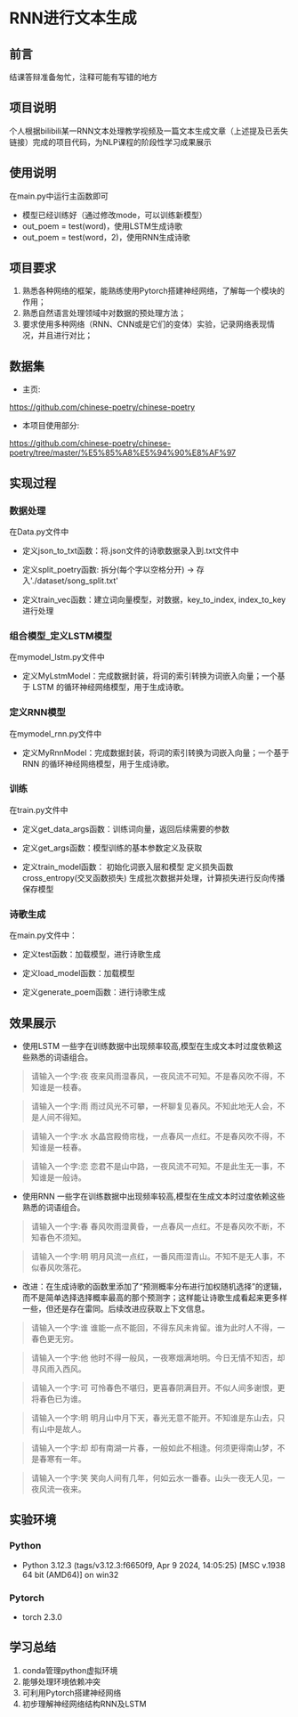 # RNN进行文本生成

## 前言

结课答辩准备匆忙，注释可能有写错的地方

## 项目说明

个人根据bilibili某一RNN文本处理教学视频及一篇文本生成文章（上述提及已丢失链接）完成的项目代码，为NLP课程的阶段性学习成果展示

## 使用说明

在main.py中运行主函数即可

- 模型已经训练好（通过修改mode，可以训练新模型）
- out_poem = test(word)，使用LSTM生成诗歌
- out_poem = test(word，2)，使用RNN生成诗歌

## 项目要求

1. 熟悉各种网络的框架，能熟练使用Pytorch搭建神经网络，了解每一个模块的作用；
2. 熟悉自然语言处理领域中对数据的预处理方法；
3. 要求使用多种网络（RNN、CNN或是它们的变体）实验，记录网络表现情况，并且进行对比；

## 数据集

- 主页:

https://github.com/chinese-poetry/chinese-poetry

- 本项目使用部分:

https://github.com/chinese-poetry/chinese-poetry/tree/master/%E5%85%A8%E5%94%90%E8%AF%97

## 实现过程

### 数据处理

在Data.py文件中

- 定义json_to_txt函数：将.json文件的诗歌数据录入到.txt文件中

- 定义split_poetry函数: 拆分(每个字以空格分开) -> 存入'./dataset/song_split.txt'

- 定义train_vec函数：建立词向量模型，对数据，key_to_index, index_to_key进行处理

### 组合模型_定义LSTM模型

在mymodel_lstm.py文件中

- 定义MyLstmModel：完成数据封装，将词的索引转换为词嵌入向量；一个基于 LSTM 的循环神经网络模型，用于生成诗歌。

### 定义RNN模型

在mymodel_rnn.py文件中

- 定义MyRnnModel：完成数据封装，将词的索引转换为词嵌入向量；一个基于 RNN 的循环神经网络模型，用于生成诗歌。

### 训练

在train.py文件中

- 定义get_data_args函数：训练词向量，返回后续需要的参数

- 定义get_args函数：模型训练的基本参数定义及获取

- 定义train_model函数： 
初始化词嵌入层和模型
定义损失函数    cross_entropy(交叉函数损失)
生成批次数据并处理，计算损失进行反向传播
保存模型

### 诗歌生成

在main.py文件中：

- 定义test函数：加载模型，进行诗歌生成

- 定义load_model函数：加载模型

- 定义generate_poem函数：进行诗歌生成


## 效果展示

- 使用LSTM
一些字在训练数据中出现频率较高,模型在生成文本时过度依赖这些熟悉的词语组合。

>请输入一个字:夜
夜来风雨湿春风，一夜风流不可知。不是春风吹不得，不知谁是一枝春。

> 请输入一个字:雨
雨过风光不可攀，一杯聊复见春风。不知此地无人会，不是人间不得知。

> 请输入一个字:水
水晶宫殿倚帘栊，一点春风一点红。不是春风吹不得，不知谁是一枝春。

> 请输入一个字:恋
恋君不是山中路，一夜风流不可知。不是此生无一事，不知谁是一般诗。

- 使用RNN
一些字在训练数据中出现频率较高,模型在生成文本时过度依赖这些熟悉的词语组合。

> 请输入一个字:春
春风吹雨湿黄昏，一点春风一点红。不是春风吹不断，不知春色不须知。

> 请输入一个字:明
明月风流一点红，一番风雨湿青山。不知不是无人事，不似春风吹落花。

- 改进：在生成诗歌的函数里添加了“预测概率分布进行加权随机选择”的逻辑，而不是简单选择选择概率最高的那个预测字；这样能让诗歌生成看起来更多样一些，但还是存在雷同。后续改进应获取上下文信息。

> 请输入一个字:谁
谁能一点不能回，不得东风未肯留。谁为此时人不得，一春色更无穷。

> 请输入一个字:他
他时不得一般风，一夜寒烟满地明。今日无情不知否，却寻风雨入西风。

> 请输入一个字:可
可怜春色不堪归，更喜春阴满目开。不似人间多谢恨，更将春色已为谁。

>请输入一个字:明
明月山中月下天，春光无意不能开。不知谁是东山去，只有山中是故人。

>请输入一个字:却
却有南湖一片春，一般如此不相逢。何须更得南山梦，不是春寒有一年。

>请输入一个字:笑
笑向人间有几年，何如云水一番春。山头一夜无人见，一夜风流一夜来。


## 实验环境

### Python

- Python 3.12.3 (tags/v3.12.3:f6650f9, Apr  9 2024, 14:05:25) [MSC v.1938 64 bit (AMD64)] on win32

### Pytorch
- torch                       2.3.0

## 学习总结

1. conda管理python虚拟环境
2. 能够处理环境依赖冲突
3. 可利用Pytorch搭建神经网络
4. 初步理解神经网络结构RNN及LSTM

